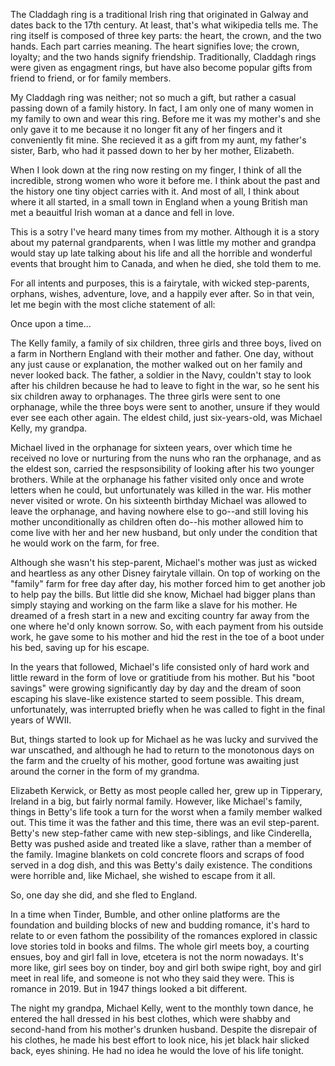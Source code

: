 The Claddagh ring is a traditional Irish ring that originated in Galway and dates back to the 17th century. At least, that's what wikipedia tells me. The ring itself is composed of three key parts: the heart, the crown, and the two hands. Each part carries meaning. The heart signifies love; the crown, loyalty; and the two hands signify friendship. Traditionally, Claddagh rings were given as engagment rings, but have also become popular gifts from friend to friend, or for family members. 

My Claddagh ring was neither; not so much a gift, but rather a casual passing down of a family history. In fact, I am only one of many women in my family to own and wear this ring. Before me it was my mother's and she only gave it to me because it no longer fit any of her fingers and it conveniently fit mine. She recieved it as a gift from my aunt, my father's sister, Barb, who had it passed down to her by her mother, Elizabeth. 

When I look down at the ring now resting on my finger, I think of all the incredible, strong women who wore it before me. I think about the past and the history one tiny object carries with it. And most of all, I think about where it all started, in a small town in England when a young British man met a beauitful Irish woman at a dance and fell in love. 

This is a sotry I've heard many times from my mother. Although it is a story about my paternal grandparents, when I was little my mother and grandpa would stay up late talking about his life and all the horrible and wonderful events that brought him to Canada, and when he died, she told them to me. 

For all intents and purposes, this is a fairytale, with wicked step-parents, orphans, wishes, adventure, love, and a happily ever after. So in that vein, let me begin with the most cliche statement of all:

Once upon a time...

The Kelly family, a family of six children, three girls and three boys, lived on a farm in Northern England with their mother and father. One day, without any just cause or explanation, the mother walked out on her family and never looked back. The father, a soldier in the Navy, couldn't stay to look after his children because he had to leave to fight in the war, so he sent his six children away to orphanages. The three girls were sent to one orphanage, while the three boys were sent to another, unsure if they would ever see each other again. The eldest child, just six-years-old, was Michael Kelly, my grandpa. 

Michael lived in the orphanage for sixteen years, over which time he received no love or nurturing from the nuns who ran the orphanage, and as the eldest son, carried the respsonsibility of looking after his two younger brothers. While at the orphanage his father visited only once and wrote letters when he could, but unfortunately was killed in the war. His mother never visited or wrote. On his sixteenth birthday Michael was allowed to leave the orphanage, and having nowhere else to go--and still loving his mother unconditionally as children often do--his mother allowed him to come live with her and her new husband, but only under the condition that he would work on the farm, for free. 

Although she wasn't his step-parent, Michael's mother was just as wicked and heartless as any other Disney fairytale villain. On top of working on the "family" farm for free day after day, his mother forced him to get another job to help pay the bills. But little did she know, Michael had bigger plans than simply staying and working on the farm like a slave for his mother. He dreamed of a fresh start in a new and exciting country far away from the one where he'd only known sorrow. So, with each payment from his outside work, he gave some to his mother and hid the rest in the toe of a boot under his bed, saving up for his escape. 

In the years that followed, Michael's life consisted only of hard work and little reward in the form of love or gratitiude from his mother. But his "boot savings" were growing significantly day by day and the dream of soon escaping his slave-like existence started to seem possible. This dream, unfortunately, was interrupted briefly when he was called to fight in the final years of WWII. 

But, things started to look up for Michael as he was lucky and survived the war unscathed, and although he had to return to the monotonous days on the farm and the cruelty of his mother, good fortune was awaiting just around the corner in the form of my grandma. 

Elizabeth Kerwick, or Betty as most people called her, grew up in Tipperary, Ireland in a big, but fairly normal family. However, like Michael's family, things in Betty's life took a turn for the worst when a family member walked out. This time it was the father and this time, there was an evil step-parent. Betty's new step-father came with new step-siblings, and like Cinderella, Betty was pushed aside and treated like a slave, rather than a member of the family. Imagine blankets on cold concrete floors and scraps of food served in a dog dish, and this was Betty's daily existence. The conditions were horrible and, like Michael, she wished to escape from it all. 

So, one day she did, and she fled to England. 

In a time when Tinder, Bumble, and other online platforms are the foundation and building blocks of new and budding romance, it's hard to relate to or even fathom the possibility of the romances explored in classic love stories told in books and films. The whole girl meets boy, a courting ensues, boy and girl fall in love, etcetera is not the norm nowadays. It's more like, girl sees boy on tinder, boy and girl both swipe right, boy and girl meet in real life, and someone is not who they said they were. This is romance in 2019. But in 1947 things looked a bit different. 

The night my grandpa, Michael Kelly, went to the monthly town dance, he entered the hall dressed in his best clothes, which were shabby and second-hand from his mother's drunken husband. Despite the disrepair of his clothes, he made his best effort to look nice, his jet black hair slicked back, eyes shining. He had no idea he would the love of his life tonight. 


